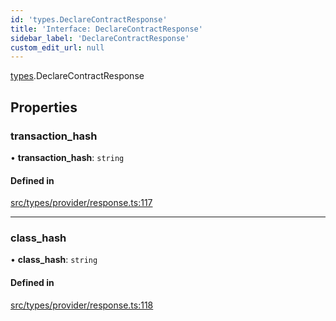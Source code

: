 ```yaml
---
id: 'types.DeclareContractResponse'
title: 'Interface: DeclareContractResponse'
sidebar_label: 'DeclareContractResponse'
custom_edit_url: null
---
```


[types](../namespaces/types.md).DeclareContractResponse

## Properties

### transaction_hash

• **transaction_hash**: `string`

#### Defined in

[src/types/provider/response.ts:117](https://github.com/0xs34n/starknet.js/blob/develop/src/types/provider/response.ts#L117)

---

### class_hash

• **class_hash**: `string`

#### Defined in

[src/types/provider/response.ts:118](https://github.com/0xs34n/starknet.js/blob/develop/src/types/provider/response.ts#L118)
